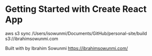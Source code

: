 # Getting Started with Create React App

aws s3 sync /Users/isowunmi/Documents/GitHub/personal-site/build s3://ibrahimsowunmi.com

Built with by Ibrahim Sowunmi https://ibrahimsowunmi.com/